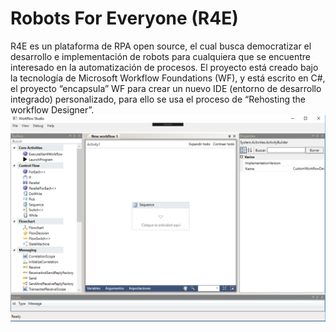 Robots For Everyone (R4E)
======


R4E es un plataforma de RPA open source, el cual busca democratizar el desarrollo e implementación de robots para cualquiera que se encuentre interesado en la automatización de procesos.
El proyecto está creado bajo la tecnología de Microsoft Workflow Foundations (WF), y está escrito en C#, el proyecto “encapsula” WF para crear un nuevo IDE (entorno de desarrollo integrado) personalizado, para ello se usa el proceso de “Rehosting the workflow Designer”.
![alt text](https://github.com/Caduar/RobotsForEveryone/blob/master/ImgGuide/R4E%20MainWindow.PNG)
